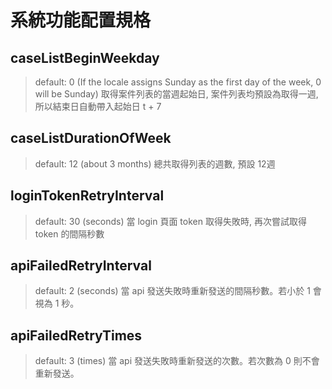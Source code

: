 # 系統功能配置規格

## caseListBeginWeekday
> default: 0 (If the locale assigns Sunday as the first day of the week, 0 will be Sunday)
> 取得案件列表的當週起始日, 案件列表均預設為取得一週, 所以結束日自動帶入起始日 t + 7

## caseListDurationOfWeek
> default: 12 (about 3 months)
> 總共取得列表的週數, 預設 12週

## loginTokenRetryInterval
> default: 30 (seconds)
> 當 login 頁面 token 取得失敗時, 再次嘗試取得 token 的間隔秒數

## apiFailedRetryInterval
> default: 2 (seconds)
> 當 api 發送失敗時重新發送的間隔秒數。若小於 1 會視為 1 秒。

## apiFailedRetryTimes
> default: 3 (times)
> 當 api 發送失敗時重新發送的次數。若次數為 0 則不會重新發送。